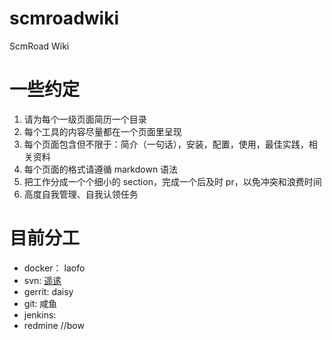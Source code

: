 # scmroadwiki
ScmRoad Wiki

# 一些约定
1. 请为每个一级页面简历一个目录
2. 每个工具的内容尽量都在一个页面里呈现
3. 每个页面包含但不限于：简介（一句话），安装，配置，使用，最佳实践，相关资料
4. 每个页面的格式请遵循 markdown 语法
5. 把工作分成一个个细小的 section，完成一个后及时 pr，以免冲突和浪费时间
6. 高度自我管理、自我认领任务

# 目前分工
- docker： laofo
- svn: [遥逺](https://github.com/gape777)
- gerrit: daisy
- git: 咸鱼
- jenkins:
- redmine
//bow
